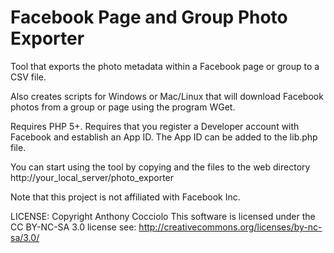 # Facebook Page and Group Photo Exporter
Tool that exports the photo metadata within a Facebook page or group to a CSV file.  

Also creates scripts for Windows or Mac/Linux that will download Facebook photos
from a group or page using the program WGet.

Requires PHP 5+.  Requires that you register a Developer account with Facebook and
establish an App ID.  The App ID can be added to the lib.php file.

You can start using the tool by copying and the files to the web directory http://your_local_server/photo_exporter

Note that this project is not affiliated with Facebook Inc.

LICENSE: Copyright Anthony Cocciolo This software is licensed under the CC BY-NC-SA 3.0 license see: http://creativecommons.org/licenses/by-nc-sa/3.0/
